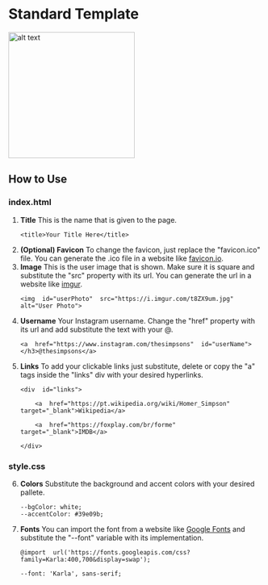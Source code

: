 # Standard Template

<img src="https://i.imgur.com/B4LX0kY.png" alt="alt text" width="250px">

## How to Use
### index.html
 1. **Title**
    This is the name that is given to the page.
	   ```
	   <title>Your Title Here</title>
	   ```
 2. **(Optional) Favicon** 
	To change the favicon, just replace the "favicon.ico" file. You can generate the .ico file in a website like [favicon.io](https://favicon.io/).
 3. **Image**
	 This is the user image that is shown. Make sure it is square and substitute the "src" property with its url. You can generate the url in a website like [imgur](https://imgur.com/).
	```
	<img  id="userPhoto"  src="https://i.imgur.com/t8ZX9um.jpg"  alt="User Photo">
	```
 4. **Username**
	Your Instagram username. Change the "href" property with its url and add substitute the text with your @.
	```
	<a  href="https://www.instagram.com/thesimpsons"  id="userName"></h3>@thesimpsons</a>
	```
 5. **Links**
 To add your clickable links just substitute, delete or copy the "a" tags inside the "links" div with your desired hyperlinks.
	```
	<div  id="links">

		<a  href="https://pt.wikipedia.org/wiki/Homer_Simpson"  target="_blank">Wikipedia</a>

		<a  href="https://foxplay.com/br/forme"  target="_blank">IMDB</a>

	</div>
	```
### style.css
 6. **Colors**
	 Substitute the background and accent colors with your desired pallete.
	 ```
	 --bgColor: white;
	--accentColor: #39e09b;
	 ```
 7. **Fonts**
	 You can import the font from a website like [Google Fonts](https://fonts.google.com/) and substitute the "--font" variable with its implementation.
	 ```
	 @import  url('https://fonts.googleapis.com/css?family=Karla:400,700&display=swap');
	 
	 --font: 'Karla', sans-serif;
	 ```